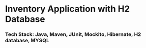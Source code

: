 # Inventory Application with H2 Database
### Tech Stack: Java, Maven, JUnit, Mockito, Hibernate, H2 database, MYSQL
